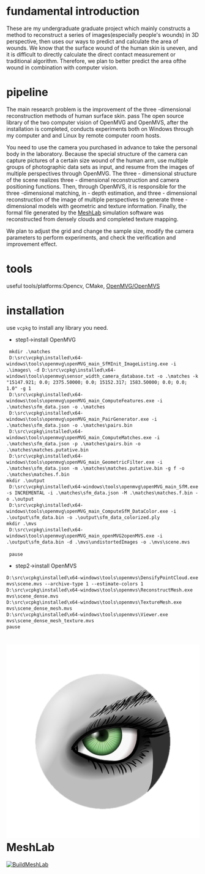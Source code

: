 # fundamental introduction
These are my undergraduate graduate project which mainly constructs a method to reconstruct a series of images(especially people's wounds) in 3D perspective, then uses our ways to predict and calculate the area of wounds. We know that the surface wound of the human skin is uneven, and it is difficult to directly calculate the direct contact measurement or traditional algorithm. Therefore, we plan to better predict the area of ​​the wound in combination with computer vision.
# pipeline
The main research problem is the improvement of the three -dimensional reconstruction methods of human surface skin. pass The open source library of the two computer vision of OpenMVG and OpenMVS, after the installation is completed, conducts experiments both on Windows through my computer and and Linux by remote computer room hosts. 

You need to use the camera you purchased in advance to take the personal body in the laboratory. Because the special structure of the camera can capture pictures of a certain size wound of the human arm, use multiple groups of photographic data sets as input, and resume from the images of multiple perspectives through OpenMVG. The three - dimensional structure of the scene realizes three - dimensional reconstruction and camera positioning functions. Then, through OpenMVS, it is responsible for the three -dimensional matching, in - depth estimation, and three - dimensional reconstruction of the image of multiple perspectives to generate three - dimensional models with geometric and texture information. Finally, the formal file generated by the [MeshLab](https://www.meshlab.net/) simulation software was reconstructed from densely clouds and completed texture mapping. 

We plan to adjust the grid and change the sample size, modify the camera parameters to perform experiments, and check the verification and improvement effect.
# tools
useful tools/platforms:Opencv, CMake, [OpenMVG/OpenMVS](https://github.com/openMVG/openMVG/tree/develop?tab=readme-ov-file#openmvg-open-multiple-view-geometry)
# installation
use `vcpkg` to install any library you need.
* step1->install OpenMVG
```
 mkdir .\matches
 D:\src\vcpkg\installed\x64-windows\tools\openmvg\openMVG_main_SfMInit_ImageListing.exe -i .\images\ -d D:\src\vcpkg\installed\x64-windows\tools\openmvg\sensor_width_camera_database.txt -o .\matches -k "15147.921; 0.0; 2375.50000; 0.0; 15152.317; 1583.50000; 0.0; 0.0; 1.0" -g 1
 D:\src\vcpkg\installed\x64-windows\tools\openmvg\openMVG_main_ComputeFeatures.exe -i .\matches\sfm_data.json -o .\matches
 D:\src\vcpkg\installed\x64-windows\tools\openmvg\openMVG_main_PairGenerator.exe -i .\matches\sfm_data.json -o .\matches\pairs.bin
 D:\src\vcpkg\installed\x64-windows\tools\openmvg\openMVG_main_ComputeMatches.exe -i .\matches\sfm_data.json -p .\matches\pairs.bin -o .\matches\matches.putative.bin
 D:\src\vcpkg\installed\x64-windows\tools\openmvg\openMVG_main_GeometricFilter.exe -i .\matches\sfm_data.json -m .\matches\matches.putative.bin -g f -o .\matches\matches.f.bin
mkdir .\output
 D:\src\vcpkg\installed\x64-windows\tools\openmvg\openMVG_main_SfM.exe -s INCREMENTAL -i .\matches\sfm_data.json -M .\matches\matches.f.bin -o .\output
 D:\src\vcpkg\installed\x64-windows\tools\openmvg\openMVG_main_ComputeSfM_DataColor.exe -i .\output\sfm_data.bin -o .\output\sfm_data_colorized.ply
mkdir .\mvs
 D:\src\vcpkg\installed\x64-windows\tools\openmvg\openMVG_main_openMVG2openMVS.exe -i .\output\sfm_data.bin -d .\mvs\undistortedImages -o .\mvs\scene.mvs

 pause
```
* step2->install OpenMVS
```
D:\src\vcpkg\installed\x64-windows\tools\openmvs\DensifyPointCloud.exe mvs\scene.mvs --archive-type 1 --estimate-colors 1
D:\src\vcpkg\installed\x64-windows\tools\openmvs\ReconstructMesh.exe mvs\scene_dense.mvs
D:\src\vcpkg\installed\x64-windows\tools\openmvs\TextureMesh.exe mvs\scene_dense_mesh.mvs
D:\src\vcpkg\installed\x64-windows\tools\openmvs\Viewer.exe mvs\scene_dense_mesh_texture.mvs
pause
```
# ![MeshLab Logo](meshlab.png) MeshLab

[![BuildMeshLab](https://github.com/cnr-isti-vclab/meshlab/actions/workflows/BuildMeshLab.yml/badge.svg)](https://github.com/cnr-isti-vclab/meshlab/actions/workflows/BuildMeshLab.yml)

